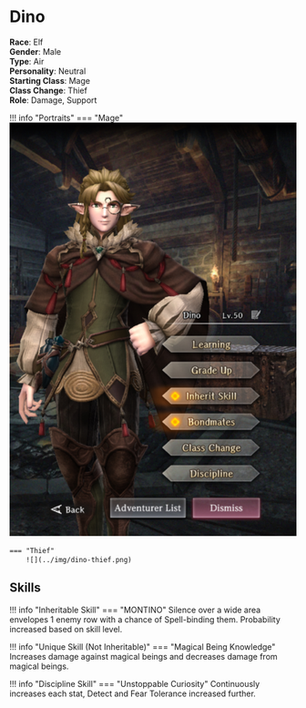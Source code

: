 # Dino

**Race**: Elf  
**Gender**: Male  
**Type**: Air  
**Personality**: Neutral  
**Starting Class**: Mage  
**Class Change**: Thief  
**Role**: Damage, Support

!!! info "Portraits"
    === "Mage"
        ![](../img/dino-mage.png)

    === "Thief"
        ![](../img/dino-thief.png)

## Skills

!!! info "Inheritable Skill"
    === "MONTINO"
        Silence over a wide area envelopes 1 enemy row with a chance of Spell-binding them. Probability increased based on skill level.

!!! info "Unique Skill (Not Inheritable)"
    === "Magical Being Knowledge"
        Increases damage against magical beings and decreases damage from magical beings.

!!! info "Discipline Skill"
    === "Unstoppable Curiosity"
        Continuously increases each stat, Detect and Fear Tolerance increased further.
